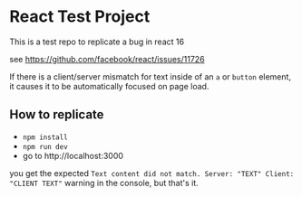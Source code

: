 # React Test Project

This is a test repo to replicate a bug in react 16

see https://github.com/facebook/react/issues/11726

If there is a client/server mismatch for text inside of an `a` or `button` element, it causes it to be automatically focused on page load.

## How to replicate

- `npm install`
- `npm run dev`
- go to http://localhost:3000

you get the expected `Text content did not match. Server: "TEXT" Client: "CLIENT TEXT"` warning in the console, but that's it.
